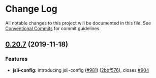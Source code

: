# Change Log

All notable changes to this project will be documented in this file.
See [Conventional Commits](https://conventionalcommits.org) for commit guidelines.

## [0.20.7](https://github.com/aws/jsii/compare/v0.20.5...v0.20.7) (2019-11-18)


### Features

* **jsii-config:** introducing jsii-config ([#981](https://github.com/aws/jsii/issues/981)) ([2bbf576](https://github.com/aws/jsii/commit/2bbf576b8877b846bf5b602945ab4a8a90993975)), closes [#904](https://github.com/aws/jsii/issues/904)
